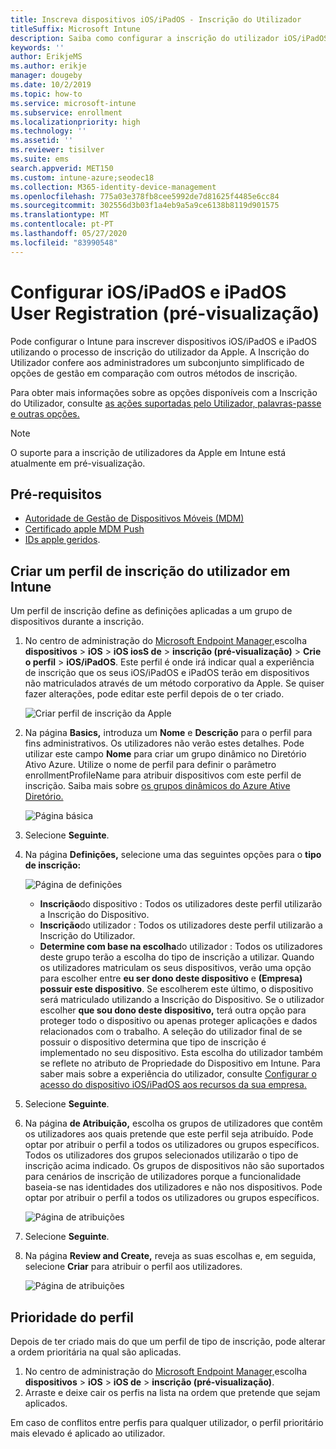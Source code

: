 ```yaml
---
title: Inscreva dispositivos iOS/iPadOS - Inscrição do Utilizador
titleSuffix: Microsoft Intune
description: Saiba como configurar a inscrição do utilizador iOS/iPadOS e iPadOS.
keywords: ''
author: ErikjeMS
ms.author: erikje
manager: dougeby
ms.date: 10/2/2019
ms.topic: how-to
ms.service: microsoft-intune
ms.subservice: enrollment
ms.localizationpriority: high
ms.technology: ''
ms.assetid: ''
ms.reviewer: tisilver
ms.suite: ems
search.appverid: MET150
ms.custom: intune-azure;seodec18
ms.collection: M365-identity-device-management
ms.openlocfilehash: 775a03e378fb8cee5992de7d81625f4485e6cc84
ms.sourcegitcommit: 302556d3b03f1a4eb9a5a9ce6138b8119d901575
ms.translationtype: MT
ms.contentlocale: pt-PT
ms.lasthandoff: 05/27/2020
ms.locfileid: "83990548"
---
```

# <a name="set-up-iosipados-and-ipados-user-enrollment-preview"></a>Configurar iOS/iPadOS e iPadOS User Registration (pré-visualização)

Pode configurar o Intune para inscrever dispositivos iOS/iPadOS e iPadOS utilizando o processo de inscrição do utilizador da Apple. A Inscrição do Utilizador confere aos administradores um subconjunto simplificado de opções de gestão em comparação com outros métodos de inscrição.

Para obter mais informações sobre as opções disponíveis com a Inscrição do Utilizador, consulte [as ações suportadas pelo Utilizador, palavras-passe e outras opções.](ios-user-enrollment-supported-actions.md)

> [!NOTE]
> O suporte para a inscrição de utilizadores da Apple em Intune está atualmente em pré-visualização.

## <a name="prerequisites"></a>Pré-requisitos
- [Autoridade de Gestão de Dispositivos Móveis (MDM)](../fundamentals/mdm-authority-set.md)
- [Certificado apple MDM Push](apple-mdm-push-certificate-get.md)
- [IDs apple geridos](https://support.apple.com/guide/apple-business-manager/mdm1c9622977/web).

## <a name="create-a-user-enrollment-profile-in-intune"></a>Criar um perfil de inscrição do utilizador em Intune

Um perfil de inscrição define as definições aplicadas a um grupo de dispositivos durante a inscrição. 

1. No centro de administração do [Microsoft Endpoint Manager,](https://go.microsoft.com/fwlink/?linkid=2109431)escolha **dispositivos**  >  **iOS**  >  **iOS iosS de**  >  **inscrição (pré-visualização)**  >  **Crie o perfil**  >  **iOS/iPadOS**. Este perfil é onde irá indicar qual a experiência de inscrição que os seus iOS/iPadOS e iPadOS terão em dispositivos não matriculados através de um método corporativo da Apple. Se quiser fazer alterações, pode editar este perfil depois de o ter criado.

    ![Criar perfil de inscrição da Apple](./media/ios-user-enrollment/create-profile.png)

2. Na página **Basics,** introduza um **Nome** e **Descrição** para o perfil para fins administrativos. Os utilizadores não verão estes detalhes. Pode utilizar este campo **Nome** para criar um grupo dinâmico no Diretório Ativo Azure. Utilize o nome de perfil para definir o parâmetro enrollmentProfileName para atribuir dispositivos com este perfil de inscrição. Saiba mais sobre [os grupos dinâmicos do Azure Ative Diretório.](https://docs.microsoft.com/azure/active-directory/active-directory-groups-dynamic-membership-azure-portal#rules-for-devices)

    ![Página básica](./media/ios-user-enrollment/basics-page.png)

3. Selecione **Seguinte**.

4. Na página **Definições,** selecione uma das seguintes opções para o **tipo de inscrição:**

    ![Página de definições](./media/ios-user-enrollment/settings-page.png)

    - **Inscrição**do dispositivo : Todos os utilizadores deste perfil utilizarão a Inscrição do Dispositivo.
    - **Inscrição**do utilizador : Todos os utilizadores deste perfil utilizarão a Inscrição do Utilizador.
    - **Determine com base na escolha**do utilizador : Todos os utilizadores deste grupo terão a escolha do tipo de inscrição a utilizar. Quando os utilizadores matriculam os seus dispositivos, verão uma opção para escolher entre **eu ser dono deste dispositivo** e **(Empresa) possuir este dispositivo**. Se escolherem este último, o dispositivo será matriculado utilizando a Inscrição do Dispositivo. Se o utilizador escolher **que sou dono deste dispositivo,** terá outra opção para proteger todo o dispositivo ou apenas proteger aplicações e dados relacionados com o trabalho. A seleção do utilizador final de se possuir o dispositivo determina que tipo de inscrição é implementado no seu dispositivo. Esta escolha do utilizador também se reflete no atributo de Propriedade do Dispositivo em Intune. Para saber mais sobre a experiência do utilizador, consulte [Configurar o acesso do dispositivo iOS/iPadOS aos recursos da sua empresa.](https://docs.microsoft.com/mem/intune/user-help/enroll-your-device-in-intune-macos-cp)
    
5. Selecione **Seguinte**.

6. Na página **de Atribuição,** escolha os grupos de utilizadores que contêm os utilizadores aos quais pretende que este perfil seja atribuído. Pode optar por atribuir o perfil a todos os utilizadores ou grupos específicos. Todos os utilizadores dos grupos selecionados utilizarão o tipo de inscrição acima indicado. Os grupos de dispositivos não são suportados para cenários de inscrição de utilizadores porque a funcionalidade baseia-se nas identidades dos utilizadores e não nos dispositivos. Pode optar por atribuir o perfil a todos os utilizadores ou grupos específicos.

    ![Página de atribuições](./media/ios-user-enrollment/assignments-page.png)

7. Selecione **Seguinte**.

8. Na página **Review and Create,** reveja as suas escolhas e, em seguida, selecione **Criar** para atribuir o perfil aos utilizadores.

    ![Página de atribuições](./media/ios-user-enrollment/assignments-page.png)


## <a name="profile-priority"></a>Prioridade do perfil

Depois de ter criado mais do que um perfil de tipo de inscrição, pode alterar a ordem prioritária na qual são aplicadas.

1. No centro de administração do [Microsoft Endpoint Manager,](https://go.microsoft.com/fwlink/?linkid=2109431)escolha **dispositivos**  >  **iOS**  >  **iOS de**  >  **inscrição (pré-visualização)**.
2. Arraste e deixe cair os perfis na lista na ordem que pretende que sejam aplicados.

Em caso de conflitos entre perfis para qualquer utilizador, o perfil prioritário mais elevado é aplicado ao utilizador.


